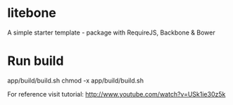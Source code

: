 litebone
========

A simple starter template - package with RequireJS, Backbone &amp; Bower


Run build
=========

app/build/build.sh
chmod -x app/build/build.sh


For reference visit tutorial: http://www.youtube.com/watch?v=USk1ie30z5k
